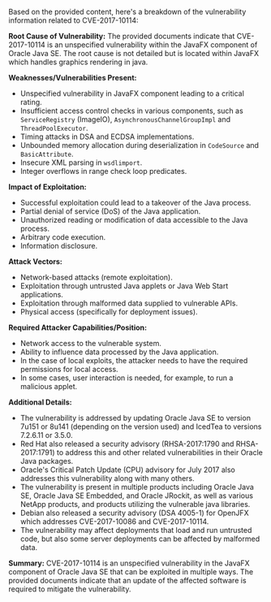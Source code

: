Based on the provided content, here's a breakdown of the vulnerability information related to CVE-2017-10114:

**Root Cause of Vulnerability:**
The provided documents indicate that CVE-2017-10114 is an unspecified vulnerability within the JavaFX component of Oracle Java SE. The root cause is not detailed but is located within JavaFX which handles graphics rendering in java.

**Weaknesses/Vulnerabilities Present:**
- Unspecified vulnerability in JavaFX component leading to a critical rating.
- Insufficient access control checks in various components, such as `ServiceRegistry` (ImageIO), `AsynchronousChannelGroupImpl` and `ThreadPoolExecutor`.
- Timing attacks in DSA and ECDSA implementations.
- Unbounded memory allocation during deserialization in `CodeSource` and `BasicAttribute`.
- Insecure XML parsing in `wsdlimport`.
- Integer overflows in range check loop predicates.

**Impact of Exploitation:**
- Successful exploitation could lead to a takeover of the Java process.
- Partial denial of service (DoS) of the Java application.
- Unauthorized reading or modification of data accessible to the Java process.
- Arbitrary code execution.
- Information disclosure.

**Attack Vectors:**
- Network-based attacks (remote exploitation).
- Exploitation through untrusted Java applets or Java Web Start applications.
- Exploitation through malformed data supplied to vulnerable APIs.
- Physical access (specifically for deployment issues).

**Required Attacker Capabilities/Position:**
- Network access to the vulnerable system.
- Ability to influence data processed by the Java application.
- In the case of local exploits, the attacker needs to have the required permissions for local access.
- In some cases, user interaction is needed, for example, to run a malicious applet.

**Additional Details:**

- The vulnerability is addressed by updating Oracle Java SE to version 7u151 or 8u141 (depending on the version used) and IcedTea to versions 7.2.6.11 or 3.5.0.
- Red Hat also released a security advisory (RHSA-2017:1790 and RHSA-2017:1791) to address this and other related vulnerabilities in their Oracle Java packages.
- Oracle's Critical Patch Update (CPU) advisory for July 2017 also addresses this vulnerability along with many others.
- The vulnerability is present in multiple products including Oracle Java SE, Oracle Java SE Embedded, and Oracle JRockit, as well as various NetApp products, and products utilizing the vulnerable java libraries.
- Debian also released a security advisory (DSA 4005-1) for OpenJFX which addresses CVE-2017-10086 and CVE-2017-10114.
- The vulnerability may affect deployments that load and run untrusted code, but also some server deployments can be affected by malformed data.

**Summary:**
CVE-2017-10114 is an unspecified vulnerability in the JavaFX component of Oracle Java SE that can be exploited in multiple ways. The provided documents indicate that an update of the affected software is required to mitigate the vulnerability.